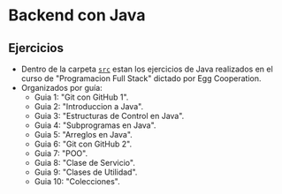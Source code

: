 # Backend con Java

## Ejercicios
- Dentro de la carpeta [` src `](https://github.com/sebafermanelli/java-egg/tree/main/src) estan los ejercicios de Java realizados en el curso de "Programacion Full Stack" dictado por Egg Cooperation.
- Organizados por guía:
  - Guia 1: "Git con GitHub 1".
  - Guia 2: "Introduccion a Java".
  - Guia 3: "Estructuras de Control en Java".
  - Guia 4: "Subprogramas en Java".
  - Guia 5: "Arreglos en Java".
  - Guia 6: "Git con GitHub 2".
  - Guia 7: "POO".
  - Guia 8: "Clase de Servicio".
  - Guia 9: "Clases de Utilidad".
  - Guia 10: "Colecciones".